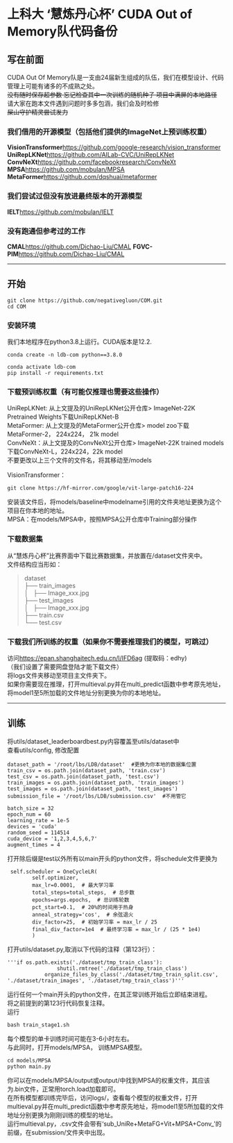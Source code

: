 # 上科大 ‘慧炼丹心杯’ CUDA Out of Memory队代码备份

## 写在前面  
CUDA Out Of Memory队是一支由24届新生组成的队伍，我们在模型设计、代码管理上可能有诸多的不成熟之处。  
~~没有随时保存超参数 忘记检查其中一次训练的随机种子 项目中满屏的本地路径~~  
请大家在跑本文件遇到问题时多多包涵，我们会及时检修  
~~屎山守护精灵尝试发力~~  

### 我们借用的开源模型（包括他们提供的ImageNet上预训练权重）
**VisionTransformer**<https://github.com/google-research/vision_transformer>  
**UniRepLKNet**<https://github.com/AILab-CVC/UniRepLKNet>  
**ConvNeXt**<https://github.com/facebookresearch/ConvNeXt>  
**MPSA**<https://github.com/mobulan/MPSA>  
**MetaFormer**<https://github.com/dqshuai/metaformer>  
### 我们尝试过但没有放进最终版本的开源模型
**IELT**<https://github.com/mobulan/IELT>   
### 没有跑通但参考过的工作  
**CMAL**<https://github.com/Dichao-Liu/CMAL>
**FGVC-PIM**<https://github.com/Dichao-Liu/CMAL>

***

## 开始  
```
git clone https://github.com/negativegluon/COM.git
cd COM
```

### 安装环境  
我们本地程序在python3.8上运行。CUDA版本是12.2.  
```
conda create -n ldb-com python==3.8.0
```
```
conda activate ldb-com
pip install -r requirements.txt
```
### 下载预训练权重（有可能仅推理也需要这些操作）
UniRepLKNet: 从上文提及的UniRepLKNet公开仓库> ImageNet-22K Pretrained Weights下载UniRepLKNet-B  
MetaFormer: 从上文提及的MetaFormer公开仓库> model zoo下载 MetaFormer-2， 224x224， 21k model   
ConvNeXt：从上文提及的ConvNeXt公开仓库> ImageNet-22K trained models下载ConvNeXt-L，224x224，22k model  
不要更改以上三个文件的文件名，将其移动至/models  

VisionTransformer：
```
git clone https://hf-mirror.com/google/vit-large-patch16-224
```
安装该文件后，将models/baseline中modelname引用的文件夹地址更换为这个项目在你本地的地址。  
MPSA：在models/MPSA中，按照MPSA公开仓库中Training部分操作  

### 下载数据集  
从“慧炼丹心杯”比赛界面中下载比赛数据集，并放置在/dataset文件夹中。  
文件结构应当形如：
>dataset  
>├── train_images  
>│   ├── Image_xxx.jpg  
>├── test_images  
>│   ├── Image_xxx.jpg  
>├── train.csv  
>└── test.csv  
### 下载我们所训练的权重（如果你不需要推理我们的模型，可跳过） 
访问<https://epan.shanghaitech.edu.cn/l/IFD6ag> (提取码：edhy)  
（我们设置了需要网盘登陆才能下载文件）  
将logs文件夹移动至项目主文件夹下。  
如果你需要现在推理，打开multieval.py并在multi_predict函数中参考原先地址，将model1至5所加载的文件地址分别更换为你的本地地址。  

***

## 训练  
将utils/dataset_leaderboardbest.py内容覆盖至utils/dataset中  
查看utils/config, 修改配置  
```
dataset_path = '/root/lbs/LDB/dataset'  #更换为你本地的数据集位置
train_csv = os.path.join(dataset_path, 'train.csv') 
test_csv = os.path.join(dataset_path, 'test.csv')
train_images = os.path.join(dataset_path, 'train_images')
test_images = os.path.join(dataset_path, 'test_images')
submission_file = '/root/lbs/LDB/submission.csv'  #不用管它

batch_size = 32
epoch_num = 60
learning_rate = 1e-5
devices = 'cuda'
random_seed = 114514
cuda_device = '1,2,3,4,5,6,7'
augment_times = 4
```
打开除后缀是test以外所有以main开头的python文件，将schedule文件更换为
```
 self.scheduler = OneCycleLR(
        self.optimizer,
        max_lr=0.0001,  # 最大学习率
        total_steps=total_steps,  # 总步数
        epochs=args.epochs,  # 总训练轮数
        pct_start=0.1,  # 20%的时间用于热身
        anneal_strategy='cos',  # 余弦退火
        div_factor=25,  # 初始学习率 = max_lr / 25
        final_div_factor=1e4  # 最终学习率 = max_lr / (25 * 1e4)
        )
```

打开utils/dataset.py,取消以下代码的注释（第123行）：  
```
'''if os.path.exists('./dataset/tmp_train_class'):
                shutil.rmtree('./dataset/tmp_train_class')
            organize_files_by_class('./dataset/tmp_train_split.csv', './dataset/train_images', './dataset/tmp_train_class')'''
``` 
运行任何一个main开头的python文件，在其正常训练开始后立即结束进程。  
将之前提到的第123行代码恢复注释。  
运行
```
bash train_stage1.sh
```
每个模型的单卡训练时间可能在3-6小时左右。  
与此同时，打开models/MPSA， 训练MPSA模型。
```
cd models/MPSA
python main.py
```
你可以在models/MPSA/output或output/中找到MPSA的权重文件，其应该为.bin文件，正常用torch.load加载即可。  
在所有模型都训练完毕后，访问logs/，查看每个模型的权重文件，打开multieval.py并在multi_predict函数中参考原先地址，将model1至5所加载的文件地址分别更换为刚刚训练的模型的地址。  
运行multieval.py，.csv文件会带有‘sub_UniRe+MetaFG+Vit+MPSA+Conv_’的前缀，在submission/文件夹中出现。

